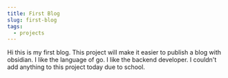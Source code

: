 ```yaml
---
title: First Blog
slug: first-blog
tags:
  - projects
---
```

Hi this is my first blog. This project will make it easier to publish a blog with obsidian. I like the language of go. I like the backend developer. I couldn't add anything to this project today due to school.